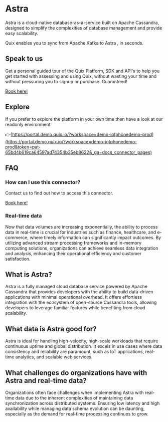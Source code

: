 <!-- START MARKDOWN -->
<!--[tech-name]-->
# Astra

<!--[ai-blurb-about-tech]-->
Astra is a cloud-native database-as-a-service built on Apache Cassandra, designed to simplify the complexities of database management and provide easy scalability.

Quix enables you to sync from Apache Kafka <span id="to_or_from">to</span> <span id="techname">Astra</span> , in seconds.

## Speak to us

Get a personal guided tour of the Quix Platform, SDK and API's to help you get started with assessing and using Quix, without wasting your time and without pressuring you to signup or purchase. Guaranteed!

[Book here!](https://quix.io/book-a-demo)

## Explore

If you prefer to explore the platform in your own time then have a look at our readonly environment

👉[https://portal.demo.quix.io/?workspace=demo-iotphonedemo-prod](https://portal.demo.quix.io/?workspace=demo-iotphonedemo-prod&token=pat-65bd4b619ca64597ad74354b35eb8622&_ga=docs_connector_pages)

## FAQ 

### How can I use this connector?

Contact us to find out how to access this connector.

[Book here!](https://quix.io/book-a-demo)

### Real-time data

Now that data volumes are increasing exponentially, the ability to process data in real-time is crucial for industries such as finance, healthcare, and e-commerce, where timely information can significantly impact outcomes. By utilizing advanced stream processing frameworks and in-memory computing solutions, organizations can achieve seamless data integration and analysis, enhancing their operational efficiency and customer satisfaction.

## What is <span id="techname">Astra</span>?

<!--[tech-seo-text]-->
Astra is a fully managed cloud database service powered by Apache Cassandra that provides developers with the ability to build data-driven applications with minimal operational overhead. It offers effortless integration with the ecosystem of open-source Cassandra tools, allowing developers to leverage familiar features while benefiting from cloud scalability.

## What data is <span id="techname">Astra</span> good for?

<!--[tech-data-seo-text]-->
Astra is ideal for handling high-velocity, high-scale workloads that require continuous uptime and global distribution. It excels in use cases where data consistency and reliability are paramount, such as IoT applications, real-time analytics, and scalable web services.

## What challenges do organizations have with <span id="techname">Astra</span> and real-time data?

<!--[tech-challenges-seo-text]-->
Organizations often face challenges when implementing Astra with real-time data due to the inherent complexities of maintaining data synchronization across distributed systems. Ensuring low latency and high availability while managing data schema evolution can be daunting, especially as the demand for real-time processing continues to grow.
<!-- END MARKDOWN -->